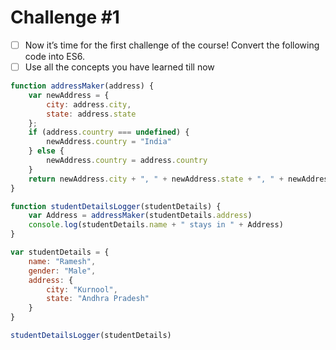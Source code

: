 # Challenge \#1

* [ ] Now it’s time for the first challenge of the course! Convert the following code into ES6.
* [ ] Use all the concepts you have learned till now

```javascript
function addressMaker(address) {
    var newAddress = {
        city: address.city,
        state: address.state
    };
    if (address.country === undefined) {
        newAddress.country = "India"
    } else {
        newAddress.country = address.country
    }
    return newAddress.city + ", " + newAddress.state + ", " + newAddress.country
}

function studentDetailsLogger(studentDetails) {
    var Address = addressMaker(studentDetails.address)
    console.log(studentDetails.name + " stays in " + Address)
}

var studentDetails = {
    name: "Ramesh",
    gender: "Male",
    address: {
        city: "Kurnool",
        state: "Andhra Pradesh"
    }
}

studentDetailsLogger(studentDetails)

```

